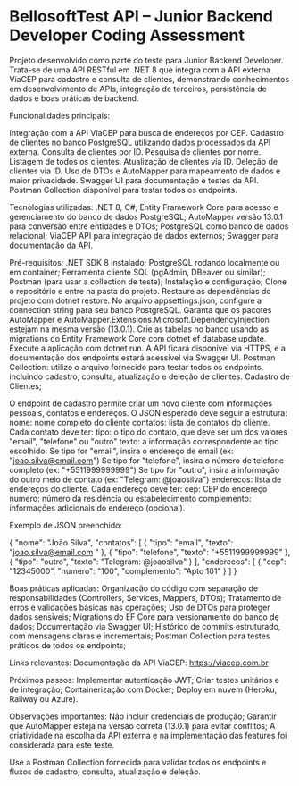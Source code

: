 # BellosoftTest API – Junior Backend Developer Coding Assessment

Projeto desenvolvido como parte do teste para Junior Backend Developer. Trata-se de uma API RESTful em .NET 8 que integra com a API externa ViaCEP para cadastro e consulta de clientes, demonstrando conhecimentos em desenvolvimento de APIs, integração de terceiros, persistência de dados e boas práticas de backend.

Funcionalidades principais:

Integração com a API ViaCEP para busca de endereços por CEP. Cadastro de clientes no banco PostgreSQL utilizando dados processados da API externa. Consulta de clientes por ID. Pesquisa de clientes por nome. Listagem de todos os clientes. Atualização de clientes via ID. Deleção de clientes via ID. Uso de DTOs e AutoMapper para mapeamento de dados e maior privacidade. Swagger UI para documentação e testes da API. Postman Collection disponível para testar todos os endpoints.

Tecnologias utilizadas: .NET 8, C#; Entity Framework Core para acesso e gerenciamento do banco de dados PostgreSQL; AutoMapper versão 13.0.1 para conversão entre entidades e DTOs; PostgreSQL como banco de dados relacional; ViaCEP API para integração de dados externos; Swagger para documentação da API.

Pré-requisitos: .NET SDK 8 instalado; PostgreSQL rodando localmente ou em container; Ferramenta cliente SQL (pgAdmin, DBeaver ou similar); Postman (para usar a collection de teste); Instalação e configuração; Clone o repositório e entre na pasta do projeto. Restaure as dependências do projeto com dotnet restore. No arquivo appsettings.json, configure a connection string para seu banco PostgreSQL. Garanta que os pacotes AutoMapper e AutoMapper.Extensions.Microsoft.DependencyInjection estejam na mesma versão (13.0.1). Crie as tabelas no banco usando as migrations do Entity Framework Core com dotnet ef database update. Execute a aplicação com dotnet run. A API ficará disponível via HTTPS, e a documentação dos endpoints estará acessível via Swagger UI. Postman Collection: utilize o arquivo fornecido para testar todos os endpoints, incluindo cadastro, consulta, atualização e deleção de clientes. Cadastro de Clientes;

O endpoint de cadastro permite criar um novo cliente com informações pessoais, contatos e endereços. O JSON esperado deve seguir a estrutura: nome: nome completo do cliente contatos: lista de contatos do cliente. Cada contato deve ter: tipo: o tipo do contato, que deve ser um dos valores "email", "telefone" ou "outro" texto: a informação correspondente ao tipo escolhido: Se tipo for "email", insira o endereço de email (ex: "joao.silva@email.com") Se tipo for "telefone", insira o número de telefone completo (ex: "+5511999999999") Se tipo for "outro", insira a informação do outro meio de contato (ex: "Telegram: @joaosilva") enderecos: lista de endereços do cliente. Cada endereço deve ter: cep: CEP do endereço numero: número da residência ou estabelecimento complemento: informações adicionais do endereço (opcional).

Exemplo de JSON preenchido:

{ "nome": "João Silva", "contatos": [ { "tipo": "email", "texto": "joao.silva@email.com " }, { "tipo": "telefone", "texto": "+5511999999999" }, { "tipo": "outro", "texto": "Telegram: @joaosilva" } ], "enderecos": [ { "cep": "12345000", "numero": "100", "complemento": "Apto 101" } ] }

Boas práticas aplicadas: Organização do código com separação de responsabilidades (Controllers, Services, Mappers, DTOs); Tratamento de erros e validações básicas nas operações; Uso de DTOs para proteger dados sensíveis; Migrations do EF Core para versionamento do banco de dados; Documentação via Swagger UI; Histórico de commits estruturado, com mensagens claras e incrementais; Postman Collection para testes práticos de todos os endpoints;

Links relevantes: Documentação da API ViaCEP: https://viacep.com.br

Próximos passos: Implementar autenticação JWT; Criar testes unitários e de integração; Containerização com Docker; Deploy em nuvem (Heroku, Railway ou Azure).

Observações importantes: Não incluir credenciais de produção; Garantir que AutoMapper esteja na versão correta (13.0.1) para evitar conflitos; A criatividade na escolha da API externa e na implementação das features foi considerada para este teste.

Use a Postman Collection fornecida para validar todos os endpoints e fluxos de cadastro, consulta, atualização e deleção.

